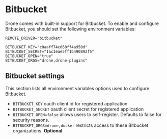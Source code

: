 # Bitbucket

Drone comes with built-in support for Bitbucket. To enable and configure Bitbucket, you should set the following environment variables:

```
REMOTE_DRIVER="bitbucket"

BITBUCKET_KEY="c0aaff74c060ff4a950d"
BITBUCKET_SECRET="1ac1eae5ff1b490892f5"
BITBUCKET_OPEN="true"
BITBUCKET_ORGS="drone,drone-plugins"
```

## Bitbucket settings

This section lists all environment variables options used to configure Bitbucket.

* `BITBUCKET_KEY` oauth client id for registered application
* `BITBUCKET_SECRET` oauth client secret for registered application
* `BITBUCKET_OPEN=false` allows users to self-register. Defaults to false for security reasons.
* `BITBUCKET_ORGS=drone,docker` restricts access to these Bitbucket organizations. **Optional**
